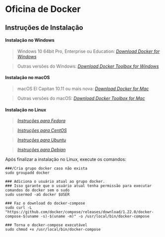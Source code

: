 # Oficina de Docker

## Instruções de Instalação

#### Instalação no Windows
> Windows 10 64bit Pro, Enterprise ou Education:
> [*Download Docker for Windows*](https://store.docker.com/editions/community/docker-ce-desktop-windows)

> Outras versões do Windows:
> [*Download Docker Toolbox for Windows*](https://download.docker.com/win/stable/DockerToolbox.exe)

#### Instalação no macOS
> macOS El Capitan 10.11 ou mais nova:
> [*Download Docker for Mac*](https://store.docker.com/editions/community/docker-ce-desktop-mac)

> Outras versões do macOS:
> [*Download Docker Toolbox for Mac*](https://download.docker.com/mac/stable/DockerToolbox.pkg)

#### Instalação no Linux

> [*Instruções para Fedora*](https://docs.docker.com/install/linux/docker-ce/fedora/)

> [*Instruções para CentOS*](https://docs.docker.com/install/linux/docker-ce/centos/)

> [*Instruções para Ubuntu*](https://docs.docker.com/install/linux/docker-ce/ubuntu/)

> [*Instruções para Debian*](https://docs.docker.com/install/linux/docker-ce/debian/)

Após finalizar a instalação no Linux, execute os comandos:
```
###/Cria grupo docker caso não exista
sudo groupadd docker

### Adiciona o usuário atual ao grupo docker.
### Isso garante que o usuário atual tenha permissão para executar comandos do docker sem o sudo
sudo usermod -aG docker $USER

### Faz o download do docker-compose
sudo curl -L "https://github.com/docker/compose/releases/download/1.22.0/docker-compose-$(uname -s)-$(uname -m)" -o /usr/local/bin/docker-compose

### Torna o docker-compose executável
sudo chmod +x /usr/local/bin/docker-compose
```
